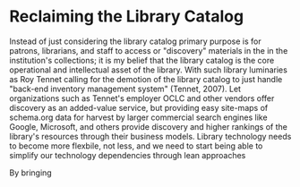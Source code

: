 # Reclaiming the Library Catalog

Instead of just considering the library catalog primary purpose is for
patrons, librarians, and staff to access or "discovery" materials in the in the
institution's collections; it is my belief that the library catalog is the
core operational and intellectual asset of the library. With such library 
luminaries as Roy Tennet calling for the demotion of the library catalog to
just handle "back-end inventory management system" (Tennet, 2007). Let
organizations such as Tennet's employer OCLC and other vendors offer discovery
as an added-value service, but providing easy site-maps of schema.org data for
harvest by larger commercial search engines like Google, Microsoft, and others
provide discovery and higher rankings of the library's resources through their
business models. Library technology needs to become more flexbile, not less, and
we need to start being able to simplify our technology dependencies through lean
approaches 

By bringing 
